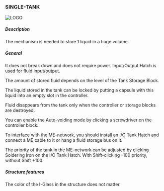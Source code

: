 ### SINGLE-TANK

![LOGO](https://cdn.discordapp.com/attachments/916393114166525974/939742067645632522/SINGLE_TANK.png)

##### Description

The mechanism is needed to store 1 liquid in a huge volume.

##### General

It does not break down and does not require power. Input/Output Hatch is used for fluid input/output.

The amount of stored fluid depends on the level of the Tank Storage Block.

The liquid stored in the tank can be locked by putting a capsule with this liquid into an empty slot in the controller.

Fluid disappears from the tank only when the controller or storage blocks are destroyed.

You can enable the Auto-voiding mode by clicking a screwdriver on the controller block.

To interface with the ME-network, you should install an I/O Tank Hatch and connect a ME cable to it or hang a fluid storage bus on it.

The priority of the tank in the ME-network can be adjusted by clicking Soldering Iron on the I/O Tank Hatch. With Shift-clicking -100 priority, without Shift +100.

##### Structure features

The color of the I-Glass in the structure does not matter.
